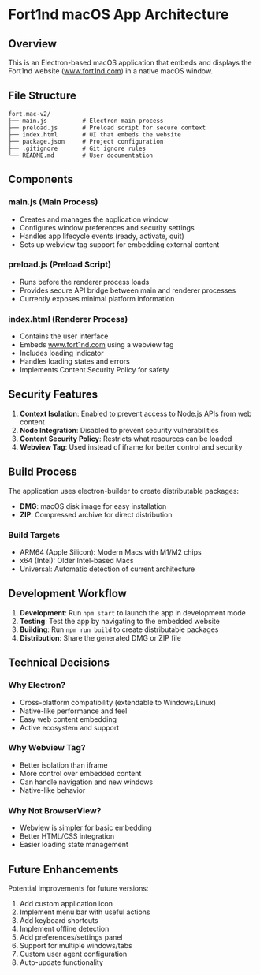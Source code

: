 # Fort1nd macOS App Architecture

## Overview
This is an Electron-based macOS application that embeds and displays the Fort1nd website (www.fort1nd.com) in a native macOS window.

## File Structure

```
fort.mac-v2/
├── main.js          # Electron main process
├── preload.js       # Preload script for secure context
├── index.html       # UI that embeds the website
├── package.json     # Project configuration
├── .gitignore       # Git ignore rules
└── README.md        # User documentation
```

## Components

### main.js (Main Process)
- Creates and manages the application window
- Configures window preferences and security settings
- Handles app lifecycle events (ready, activate, quit)
- Sets up webview tag support for embedding external content

### preload.js (Preload Script)
- Runs before the renderer process loads
- Provides secure API bridge between main and renderer processes
- Currently exposes minimal platform information

### index.html (Renderer Process)
- Contains the user interface
- Embeds www.fort1nd.com using a webview tag
- Includes loading indicator
- Handles loading states and errors
- Implements Content Security Policy for safety

## Security Features

1. **Context Isolation**: Enabled to prevent access to Node.js APIs from web content
2. **Node Integration**: Disabled to prevent security vulnerabilities
3. **Content Security Policy**: Restricts what resources can be loaded
4. **Webview Tag**: Used instead of iframe for better control and security

## Build Process

The application uses electron-builder to create distributable packages:

- **DMG**: macOS disk image for easy installation
- **ZIP**: Compressed archive for direct distribution

### Build Targets
- ARM64 (Apple Silicon): Modern Macs with M1/M2 chips
- x64 (Intel): Older Intel-based Macs
- Universal: Automatic detection of current architecture

## Development Workflow

1. **Development**: Run `npm start` to launch the app in development mode
2. **Testing**: Test the app by navigating to the embedded website
3. **Building**: Run `npm run build` to create distributable packages
4. **Distribution**: Share the generated DMG or ZIP file

## Technical Decisions

### Why Electron?
- Cross-platform compatibility (extendable to Windows/Linux)
- Native-like performance and feel
- Easy web content embedding
- Active ecosystem and support

### Why Webview Tag?
- Better isolation than iframe
- More control over embedded content
- Can handle navigation and new windows
- Native-like behavior

### Why Not BrowserView?
- Webview is simpler for basic embedding
- Better HTML/CSS integration
- Easier loading state management

## Future Enhancements

Potential improvements for future versions:

1. Add custom application icon
2. Implement menu bar with useful actions
3. Add keyboard shortcuts
4. Implement offline detection
5. Add preferences/settings panel
6. Support for multiple windows/tabs
7. Custom user agent configuration
8. Auto-update functionality
